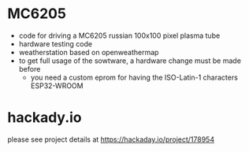 # MC6205
- code for driving a MC6205 russian 100x100 pixel plasma tube
- hardware testing code
- weatherstation based on openweathermap
- to get full usage of the sowtware, a hardware change must be made before
  - you need a custom eprom for having the ISO-Latin-1 characters
<br/>ESP32-WROOM

# hackady.io
please see project details at https://hackaday.io/project/178954

